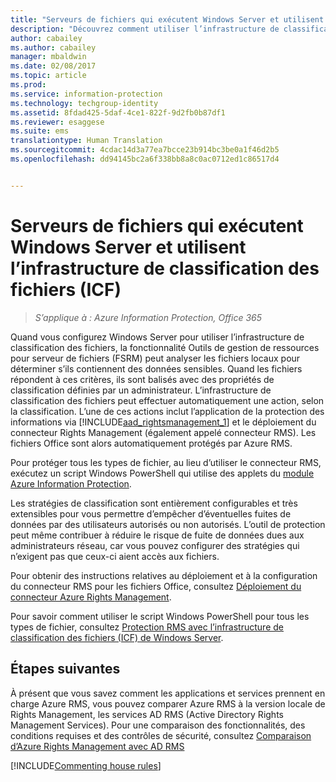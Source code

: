```yaml
---
title: "Serveurs de fichiers qui exécutent Windows Server et utilisent l’infrastructure de classification des fichiers (ICF) | Azure Information Protection"
description: "Découvrez comment utiliser l’infrastructure de classification des fichiers Windows Server avec Azure RMS quand vous déployez le connecteur RMS pour protéger automatiquement des documents Office."
author: cabailey
ms.author: cabailey
manager: mbaldwin
ms.date: 02/08/2017
ms.topic: article
ms.prod: 
ms.service: information-protection
ms.technology: techgroup-identity
ms.assetid: 8fdad425-5daf-4ce1-822f-9d2fb0b87df1
ms.reviewer: esaggese
ms.suite: ems
translationtype: Human Translation
ms.sourcegitcommit: 4cdac14d3a77ea7bcce23b914bc3be0a1f46d2b5
ms.openlocfilehash: dd94145bc2a6f338bb8a8c0ac0712ed1c86517d4


---
```



# <a name="file-servers-that-run-windows-server-and-use-file-classification-infrastructure-fci"></a>Serveurs de fichiers qui exécutent Windows Server et utilisent l’infrastructure de classification des fichiers (ICF)

>*S’applique à : Azure Information Protection, Office 365*


Quand vous configurez Windows Server pour utiliser l’infrastructure de classification des fichiers, la fonctionnalité Outils de gestion de ressources pour serveur de fichiers (FSRM) peut analyser les fichiers locaux pour déterminer s’ils contiennent des données sensibles. Quand les fichiers répondent à ces critères, ils sont balisés avec des propriétés de classification définies par un administrateur. L’infrastructure de classification des fichiers peut effectuer automatiquement une action, selon la classification. L’une de ces actions inclut l’application de la protection des informations via [!INCLUDE[aad_rightsmanagement_1](../includes/aad_rightsmanagement_1_md.md)] et le déploiement du connecteur Rights Management (également appelé connecteur RMS). Les fichiers Office sont alors automatiquement protégés par Azure RMS.

Pour protéger tous les types de fichier, au lieu d’utiliser le connecteur RMS, exécutez un script Windows PowerShell qui utilise des applets du [module Azure Information Protection](../rms-client/client-admin-guide-powershell.md).

Les stratégies de classification sont entièrement configurables et très extensibles pour vous permettre d’empêcher d’éventuelles fuites de données par des utilisateurs autorisés ou non autorisés. L’outil de protection peut même contribuer à réduire le risque de fuite de données dues aux administrateurs réseau, car vous pouvez configurer des stratégies qui n’exigent pas que ceux-ci aient accès aux fichiers.

Pour obtenir des instructions relatives au déploiement et à la configuration du connecteur RMS pour les fichiers Office, consultez [Déploiement du connecteur Azure Rights Management](../deploy-use/deploy-rms-connector.md).

Pour savoir comment utiliser le script Windows PowerShell pour tous les types de fichier, consultez [Protection RMS avec l’infrastructure de classification des fichiers &#40;ICF&#41; de Windows Server](../rms-client/configure-fci.md).



## <a name="next-steps"></a>Étapes suivantes
À présent que vous savez comment les applications et services prennent en charge Azure RMS, vous pouvez comparer Azure RMS à la version locale de Rights Management, les services AD RMS (Active Directory Rights Management Services). Pour une comparaison des fonctionnalités, des conditions requises et des contrôles de sécurité, consultez [Comparaison d’Azure Rights Management avec AD RMS](compare-azure-rms-ad-rms.md)

[!INCLUDE[Commenting house rules](../includes/houserules.md)]




<!--HONumber=Feb17_HO2-->


